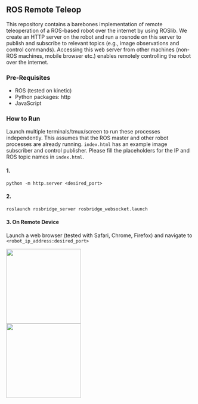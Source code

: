 ## ROS Remote Teleop

This repository contains a barebones implementation of remote teleoperation of a ROS-based robot over the internet by using ROSlib. We create an HTTP server on the robot and run a rosnode on this server to publish and subscribe to relevant topics (e.g., image observations and control commands). Accessing this web server from other machines (non-ROS machines, mobile browser etc.) enables remotely controlling the robot over the internet.


### Pre-Requisites

- ROS (tested on kinetic)
- Python packages: http
- JavaScript


### How to Run

Launch multiple terminals/tmux/screen to run these processes independently. This assumes that the ROS master and other robot processes are already running. `index.html` has an example image subscriber and control publisher. Please fill the placeholders for the IP and ROS topic names in `index.html`.

#### 1.
`python -m http.server <desired_port>`

#### 2.
`roslaunch rosbridge_server rosbridge_websocket.launch`

#### 3. On Remote Device
Launch a web browser (tested with Safari, Chrome, Firefox) and navigate to `<robot_ip_address:desired_port>`




<img src="assets/firstperson.gif" width=200px/> <br>
<img src="assets/thirdperson.gif" width=200px/> 
